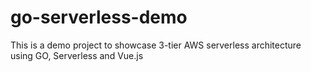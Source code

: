 # go-serverless-demo
This is a demo project to showcase 3-tier AWS serverless architecture using GO, Serverless and Vue.js

